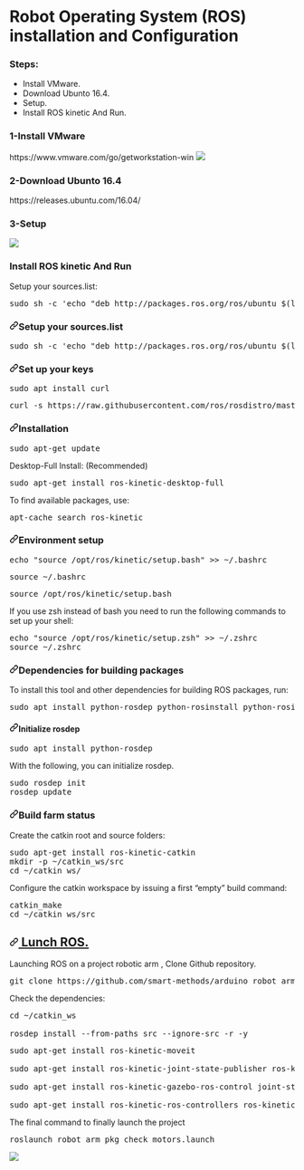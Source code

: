 <h1>Robot Operating System (ROS) installation and Configuration</h1>
  <h3>Steps:</h3>
    <ul>
      <li>Install VMware.</li>
  <li>Download Ubunto 16.4.</li>
  <li>Setup.</li>
  <li>Install ROS kinetic And Run.</li>
    </ul>
    <h3>1-Install VMware</h3>
    https://www.vmware.com/go/getworkstation-win
    <img src='https://user-images.githubusercontent.com/75043063/179870848-ab49910c-4e7b-401c-b247-f7a3ed0d2441.png'><img/>
    <h3>2-Download Ubunto 16.4</h3>
    https://releases.ubuntu.com/16.04/
    
   
   <h3>3-Setup</h3>

<img src='https://user-images.githubusercontent.com/75043063/180301769-f95af1a1-b4ce-4d80-a688-a361165dbf0a.png'/>
   <h3>Install ROS kinetic And Run</h3>
   Setup your sources.list:
   <pre>sudo sh -c 'echo "deb http://packages.ros.org/ros/ubuntu $(lsb_release -sc) main" > /etc/apt/sources.list.d/ros-latest.list'
</pre>

<h3 dir="auto"><a id="user-content-setup-your-sourceslist" class="anchor" aria-hidden="true" href="#setup-your-sourceslist"><svg class="octicon octicon-link" viewBox="0 0 16 16" version="1.1" width="16" height="16" aria-hidden="true"><path fill-rule="evenodd" d="M7.775 3.275a.75.75 0 001.06 1.06l1.25-1.25a2 2 0 112.83 2.83l-2.5 2.5a2 2 0 01-2.83 0 .75.75 0 00-1.06 1.06 3.5 3.5 0 004.95 0l2.5-2.5a3.5 3.5 0 00-4.95-4.95l-1.25 1.25zm-4.69 9.64a2 2 0 010-2.83l2.5-2.5a2 2 0 012.83 0 .75.75 0 001.06-1.06 3.5 3.5 0 00-4.95 0l-2.5 2.5a3.5 3.5 0 004.95 4.95l1.25-1.25a.75.75 0 00-1.06-1.06l-1.25 1.25a2 2 0 01-2.83 0z"></path></svg></a>Setup your sources.list</h3>
<div class="highlight highlight-text-shell-session notranslate position-relative overflow-auto" data-snippet-clipboard-copy-content="sudo sh -c 'echo &quot;deb http://packages.ros.org/ros/ubuntu $(lsb_release -sc) main&quot; &gt; /etc/apt/sources.list.d/ros-latest.list'
"><pre><span class="pl-c1">sudo sh -c 'echo "deb http://packages.ros.org/ros/ubuntu $(lsb_release -sc) main" &gt; /etc/apt/sources.list.d/ros-latest.list'</span>
</pre></div>
<h3 dir="auto"><a id="user-content-set-up-your-keys" class="anchor" aria-hidden="true" href="#set-up-your-keys"><svg class="octicon octicon-link" viewBox="0 0 16 16" version="1.1" width="16" height="16" aria-hidden="true"><path fill-rule="evenodd" d="M7.775 3.275a.75.75 0 001.06 1.06l1.25-1.25a2 2 0 112.83 2.83l-2.5 2.5a2 2 0 01-2.83 0 .75.75 0 00-1.06 1.06 3.5 3.5 0 004.95 0l2.5-2.5a3.5 3.5 0 00-4.95-4.95l-1.25 1.25zm-4.69 9.64a2 2 0 010-2.83l2.5-2.5a2 2 0 012.83 0 .75.75 0 001.06-1.06 3.5 3.5 0 00-4.95 0l-2.5 2.5a3.5 3.5 0 004.95 4.95l1.25-1.25a.75.75 0 00-1.06-1.06l-1.25 1.25a2 2 0 01-2.83 0z"></path></svg></a>Set up your keys</h3>
<div class="highlight highlight-text-shell-session notranslate position-relative overflow-auto" data-snippet-clipboard-copy-content="sudo apt install curl "><pre><span class="pl-c1">sudo apt install curl </span></pre></div>
<div class="highlight highlight-text-shell-session notranslate position-relative overflow-auto" data-snippet-clipboard-copy-content="curl -s https://raw.githubusercontent.com/ros/rosdistro/master/ros.asc | sudo apt-key add -
"><pre><span class="pl-c1">curl -s https://raw.githubusercontent.com/ros/rosdistro/master/ros.asc | sudo apt-key add -</span>
</pre></div>
<h3 dir="auto"><a id="user-content-installation-1" class="anchor" aria-hidden="true" href="#installation-1"><svg class="octicon octicon-link" viewBox="0 0 16 16" version="1.1" width="16" height="16" aria-hidden="true"><path fill-rule="evenodd" d="M7.775 3.275a.75.75 0 001.06 1.06l1.25-1.25a2 2 0 112.83 2.83l-2.5 2.5a2 2 0 01-2.83 0 .75.75 0 00-1.06 1.06 3.5 3.5 0 004.95 0l2.5-2.5a3.5 3.5 0 00-4.95-4.95l-1.25 1.25zm-4.69 9.64a2 2 0 010-2.83l2.5-2.5a2 2 0 012.83 0 .75.75 0 001.06-1.06 3.5 3.5 0 00-4.95 0l-2.5 2.5a3.5 3.5 0 004.95 4.95l1.25-1.25a.75.75 0 00-1.06-1.06l-1.25 1.25a2 2 0 01-2.83 0z"></path></svg></a>Installation</h3>
<div class="highlight highlight-text-shell-session notranslate position-relative overflow-auto" data-snippet-clipboard-copy-content="sudo apt-get update"><pre><span class="pl-c1">sudo apt-get update</span></pre></div>
<p dir="auto">Desktop-Full Install: (Recommended) </p>
<div class="highlight highlight-text-shell-session notranslate position-relative overflow-auto" data-snippet-clipboard-copy-content="sudo apt-get install ros-kinetic-desktop-full
"><pre><span class="pl-c1">sudo apt-get install ros-kinetic-desktop-full</span>
</pre></div>
<p dir="auto">To find available packages, use:</p>
<div class="highlight highlight-text-shell-session notranslate position-relative overflow-auto" data-snippet-clipboard-copy-content="apt-cache search ros-kinetic">
    <pre>apt-cache search ros-kinetic</pre>
<h3 dir="auto"><a id="user-content-environment-setup" class="anchor" aria-hidden="true" href="#environment-setup"><svg class="octicon octicon-link" viewBox="0 0 16 16" version="1.1" width="16" height="16" aria-hidden="true"><path fill-rule="evenodd" d="M7.775 3.275a.75.75 0 001.06 1.06l1.25-1.25a2 2 0 112.83 2.83l-2.5 2.5a2 2 0 01-2.83 0 .75.75 0 00-1.06 1.06 3.5 3.5 0 004.95 0l2.5-2.5a3.5 3.5 0 00-4.95-4.95l-1.25 1.25zm-4.69 9.64a2 2 0 010-2.83l2.5-2.5a2 2 0 012.83 0 .75.75 0 001.06-1.06 3.5 3.5 0 00-4.95 0l-2.5 2.5a3.5 3.5 0 004.95 4.95l1.25-1.25a.75.75 0 00-1.06-1.06l-1.25 1.25a2 2 0 01-2.83 0z"></path></svg></a>Environment setup</h3>
<div class="highlight highlight-text-shell-session notranslate position-relative overflow-auto" data-snippet-clipboard-copy-content="echo &quot;source /opt/ros/kinetic/setup.bash&quot; &gt;&gt; ~/.bashrc
"><pre><span class="pl-c1">echo "source /opt/ros/kinetic/setup.bash" &gt;&gt; ~/.bashrc</span>
</pre></div>
<div class="highlight highlight-text-shell-session notranslate position-relative overflow-auto" data-snippet-clipboard-copy-content="source ~/.bashrc
"><pre><span class="pl-c1">source ~/.bashrc</span>
</pre></div>
<div class="highlight highlight-text-shell-session notranslate position-relative overflow-auto" data-snippet-clipboard-copy-content="source /opt/ros/kinetic/setup.bash
"><pre><span class="pl-c1">source /opt/ros/kinetic/setup.bash</span>
</pre></div>
<p dir="auto">If you use zsh instead of bash you need to run the following commands to set up your shell:</p>
<div class="highlight highlight-text-shell-session notranslate position-relative overflow-auto" data-snippet-clipboard-copy-content="echo &quot;source /opt/ros/kinetic/setup.zsh&quot; &gt;&gt; ~/.zshrc
source ~/.zshrc"><pre><span class="pl-c1">echo "source /opt/ros/kinetic/setup.zsh" &gt;&gt; ~/.zshrc</span>
<span class="pl-c1">source ~/.zshrc</span></pre></div>
<h3 dir="auto"><a id="user-content-dependencies-for-building-packages" class="anchor" aria-hidden="true" href="#dependencies-for-building-packages"><svg class="octicon octicon-link" viewBox="0 0 16 16" version="1.1" width="16" height="16" aria-hidden="true"><path fill-rule="evenodd" d="M7.775 3.275a.75.75 0 001.06 1.06l1.25-1.25a2 2 0 112.83 2.83l-2.5 2.5a2 2 0 01-2.83 0 .75.75 0 00-1.06 1.06 3.5 3.5 0 004.95 0l2.5-2.5a3.5 3.5 0 00-4.95-4.95l-1.25 1.25zm-4.69 9.64a2 2 0 010-2.83l2.5-2.5a2 2 0 012.83 0 .75.75 0 001.06-1.06 3.5 3.5 0 00-4.95 0l-2.5 2.5a3.5 3.5 0 004.95 4.95l1.25-1.25a.75.75 0 00-1.06-1.06l-1.25 1.25a2 2 0 01-2.83 0z"></path></svg></a>Dependencies for building packages</h3>
<p dir="auto">To install this tool and other dependencies for building ROS packages, run:</p>
<div class="highlight highlight-text-shell-session notranslate position-relative overflow-auto" data-snippet-clipboard-copy-content="sudo apt install python-rosdep python-rosinstall python-rosinstall-generator python-wstool build-essential"><pre><span class="pl-c1">sudo apt install python-rosdep python-rosinstall python-rosinstall-generator python-wstool build-essential</span></pre></div>
<h4 dir="auto"><a id="user-content-initialize-rosdep" class="anchor" aria-hidden="true" href="#initialize-rosdep"><svg class="octicon octicon-link" viewBox="0 0 16 16" version="1.1" width="16" height="16" aria-hidden="true"><path fill-rule="evenodd" d="M7.775 3.275a.75.75 0 001.06 1.06l1.25-1.25a2 2 0 112.83 2.83l-2.5 2.5a2 2 0 01-2.83 0 .75.75 0 00-1.06 1.06 3.5 3.5 0 004.95 0l2.5-2.5a3.5 3.5 0 00-4.95-4.95l-1.25 1.25zm-4.69 9.64a2 2 0 010-2.83l2.5-2.5a2 2 0 012.83 0 .75.75 0 001.06-1.06 3.5 3.5 0 00-4.95 0l-2.5 2.5a3.5 3.5 0 004.95 4.95l1.25-1.25a.75.75 0 00-1.06-1.06l-1.25 1.25a2 2 0 01-2.83 0z"></path></svg></a>Initialize rosdep</h4>
<div class="highlight highlight-text-shell-session notranslate position-relative overflow-auto" data-snippet-clipboard-copy-content="sudo apt install python-rosdep
"><pre><span class="pl-c1">sudo apt install python-rosdep</span>
</pre></div>
<p dir="auto">With the following, you can initialize rosdep.</p>
<div class="highlight highlight-text-shell-session notranslate position-relative overflow-auto" data-snippet-clipboard-copy-content="sudo rosdep init
rosdep update"><pre><span class="pl-c1">sudo rosdep init</span>
<span class="pl-c1">rosdep update</span></pre></div>
<h3 dir="auto"><a id="user-content-build-farm-status" class="anchor" aria-hidden="true" href="#build-farm-status"><svg class="octicon octicon-link" viewBox="0 0 16 16" version="1.1" width="16" height="16" aria-hidden="true"><path fill-rule="evenodd" d="M7.775 3.275a.75.75 0 001.06 1.06l1.25-1.25a2 2 0 112.83 2.83l-2.5 2.5a2 2 0 01-2.83 0 .75.75 0 00-1.06 1.06 3.5 3.5 0 004.95 0l2.5-2.5a3.5 3.5 0 00-4.95-4.95l-1.25 1.25zm-4.69 9.64a2 2 0 010-2.83l2.5-2.5a2 2 0 012.83 0 .75.75 0 001.06-1.06 3.5 3.5 0 00-4.95 0l-2.5 2.5a3.5 3.5 0 004.95 4.95l1.25-1.25a.75.75 0 00-1.06-1.06l-1.25 1.25a2 2 0 01-2.83 0z"></path></svg></a>Build farm status</h3>
<p dir="auto">Create the catkin root and source folders:</p>
<pre>sudo apt-get install ros-kinetic-catkin
mkdir -p ~/catkin_ws/src
cd ~/catkin_ws/</pre>
    
<p dir="auto">Configure the catkin workspace by issuing a first “empty” build command:</p>
<div class="highlight highlight-text-shell-session notranslate position-relative overflow-auto" data-snippet-clipboard-copy-content="catkin_make
cd ~/catkin_ws/src
"><pre><span class="pl-c1">catkin_make</span>
<span class="pl-c1">cd ~/catkin_ws/src</span>
</pre></div>
<h2 dir="auto"><a id="user-content--lunch-ros" class="anchor" aria-hidden="true" href="#-lunch-ros"><svg class="octicon octicon-link" viewBox="0 0 16 16" version="1.1" width="16" height="16" aria-hidden="true"><path fill-rule="evenodd" d="M7.775 3.275a.75.75 0 001.06 1.06l1.25-1.25a2 2 0 112.83 2.83l-2.5 2.5a2 2 0 01-2.83 0 .75.75 0 00-1.06 1.06 3.5 3.5 0 004.95 0l2.5-2.5a3.5 3.5 0 00-4.95-4.95l-1.25 1.25zm-4.69 9.64a2 2 0 010-2.83l2.5-2.5a2 2 0 012.83 0 .75.75 0 001.06-1.06 3.5 3.5 0 00-4.95 0l-2.5 2.5a3.5 3.5 0 004.95 4.95l1.25-1.25a.75.75 0 00-1.06-1.06l-1.25 1.25a2 2 0 01-2.83 0z"></path></svg></a><ins> Lunch ROS.</ins></h2>
<p dir="auto">Launching ROS on a project robotic arm , Clone Github repository.</p>
<div class="highlight highlight-text-shell-session notranslate position-relative overflow-auto" data-snippet-clipboard-copy-content="git clone https://github.com/smart-methods/arduino_robot_arm.git "><pre><span class="pl-c1">git clone https://github.com/smart-methods/arduino_robot_arm.git </span></pre></div>
<p dir="auto">Check the dependencies:</p>

<pre>
cd ~/catkin_ws

rosdep install --from-paths src --ignore-src -r -y</pre>

<pre>
sudo apt-get install ros-kinetic-moveit

sudo apt-get install ros-kinetic-joint-state-publisher ros-kinetic-joint-state-publisher-gui

sudo apt-get install ros-kinetic-gazebo-ros-control joint-state-publisher

sudo apt-get install ros-kinetic-ros-controllers ros-kinetic-ros-control</pre>

<p dir="auto">The final command to finally launch the project</p>
    <pre><span class="pl-c1">roslaunch robot_arm_pkg check_motors.launch</span>
</pre></div>

<img src='https://user-images.githubusercontent.com/75043063/180305043-de9a3e8c-87f2-4f1e-bee7-027207f3b00f.png' >
   
